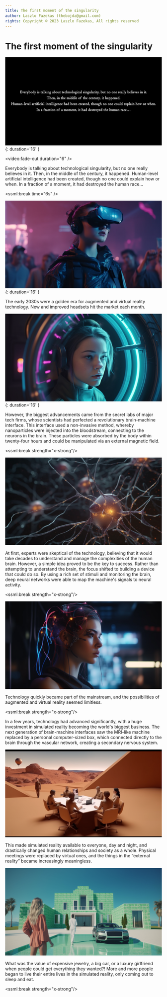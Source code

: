 ```yaml
---
title: The first moment of the singularity
author: Laszlo Fazekas (thebojda@gmail.com)
rights: Copyright © 2023 Laszlo Fazekas, All rights reserved
---
```


# The first moment of the singularity

![](images/000_singularity_prev_text.png){: duration='16' }

<video:fade-out duration="6" />

Everybody is talking about technological singularity, but no one really believes in it. Then, in the middle of the century, it happened. 
Human-level artificial intelligence had been created, though no one could explain how or when. In a fraction of a moment, it had destroyed the human race…

<ssml:break time="6s" />

![](images/001_TheBojda_A_photo-realistic_image_in_cyberpunk_style_of_a_girl_s_e8717315-428f-45d3-bac8-6609bd06e001.png){: duration='16' }

The early 2030s were a golden era for augmented and virtual reality technology. New and improved headsets hit the market each month.

![](images/002_TheBojda_A_photorealistic_image_in_cyberpunk_style_of_a_girl_lo_00ad9c07-2249-46ed-a7dc-90dd0bbbff70.png){: duration='16' }

However, the biggest advancements came from the secret labs of major tech firms, whose scientists had perfected a revolutionary brain-machine interface. 
This interface used a non-invasive method, whereby nanoparticles were injected into the bloodstream, connecting to the neurons in the brain. 
These particles were absorbed by the body within twenty-four hours and could be manipulated via an external magnetic field.

<ssml:break strength="x-strong"/>

![](images/003_TheBojda_A_photo-realistic_image_of_brain_neurons_connected_to__5d3b0a8f-7bca-463b-9f31-6a7f1190a3c0.png)

At first, experts were skeptical of the technology, believing that it would take decades to understand and manage the complexities of the human brain. 
However, a simple idea proved to be the key to success. Rather than attempting to understand the brain, the focus shifted to building a device that could do so. 
By using a rich set of stimuli and monitoring the brain, deep neural networks were able to map the machine's signals to neural activity. 

<ssml:break strength="x-strong"/>

![](images/004_TheBojda_A_photorealistic_picture_of_a_girl_in_cyberpunk_style__16b07b27-1352-4b58-8d5a-311a6a4d4028.png)

Technology quickly became part of the mainstream, and the possibilities of augmented and virtual reality seemed limitless.

<ssml:break strength="x-strong"/>

In a few years, technology had advanced significantly, with a huge investment in simulated reality becoming the world's biggest business. 
The next generation of brain-machine interfaces saw the MRI-like machine replaced by a personal computer-sized box, 
which connected directly to the brain through the vascular network, creating a secondary nervous system. 

![](images/005_TheBojda_A_photorealistic_image_of_a_meeting_in_a_virtual_offic_2213c25d-2df0-4a6e-9da2-eb57f5da8ac3.png)

This made simulated reality available to everyone, day and night, and drastically changed human relationships and society as a whole. 
Physical meetings were replaced by virtual ones, and the things in the “external reality” became increasingly meaningless.

![](images/006_TheBojda_A_photorealistic_image_of_a_man_with_a_beautiful_woman_c2baa834-fb84-412a-b076-6c94e3a8e467.png)

What was the value of expensive jewelry, a big car, or a luxury girlfriend when people could get everything they wanted?! 
More and more people began to live their entire lives in the simulated reality, only coming out to sleep and eat.

<ssml:break strength="x-strong"/>